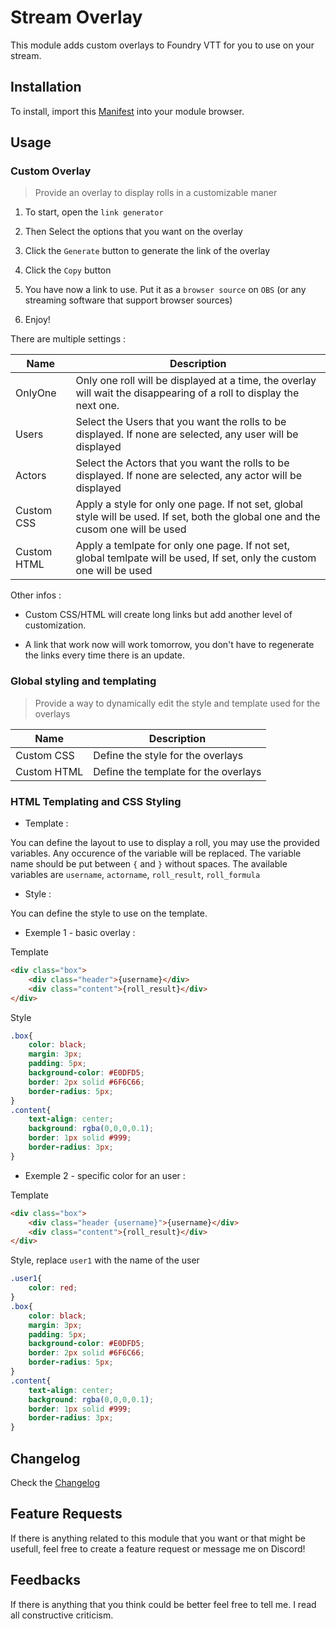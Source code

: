 # Stream Overlay

This module adds custom overlays to Foundry VTT for you to use on your stream.

## Installation

To install, import this [Manifest](https://raw.githubusercontent.com/Terocreep/streamoverlay/master/module.json) into your module browser.

## Usage

### Custom Overlay

> Provide an overlay to display rolls in a customizable maner

1. To start, open the `link generator` 

2. Then Select the options that you want on the overlay

3. Click the `Generate` button to generate the link of the overlay

4. Click the `Copy` button 

5. You have now a link to use. Put it as a `browser source` on `OBS` (or any streaming software that support browser sources)

6. Enjoy!

There are multiple settings :

| Name | Description |
|------|-------------|
| OnlyOne | Only one roll will be displayed at a time, the overlay will wait the disappearing of a roll to display the next one. |
| Users | Select the Users that you want the rolls to be displayed. If none are selected, any user will  be displayed |
| Actors | Select the Actors that you want the rolls to be displayed. If none are selected, any actor will  be displayed |
| Custom CSS | Apply a style for only one page. If not set, global style will be used. If set, both the global one and the cusom one will be used |
| Custom HTML | Apply a temlpate for only one page. If not set, global temlpate will be used, If set, only the custom one will be used |

Other infos :

- Custom CSS/HTML will create long links but add another level of customization.

- A link that work now will work tomorrow, you don't have to regenerate the links every time there is an update.

### Global styling and templating

> Provide a way to dynamically edit the style and template used for the overlays

| Name | Description |
|------|-------------|
| Custom CSS | Define the style for the overlays |
| Custom HTML | Define the template for the overlays |

### HTML Templating and CSS Styling

- Template :

You can define the layout to use to display a roll, you may use the provided variables. Any occurence of the variable will be replaced. The variable name should be put between `{` and `}` without spaces. The available variables are `username`, `actorname`, `roll_result`, `roll_formula`


- Style :

You can define the style to use on the template.

- Exemple 1 - basic overlay :

Template

```html
<div class="box">
    <div class="header">{username}</div>
    <div class="content">{roll_result}</div>
</div>
```
 
Style

```css
.box{
    color: black;
    margin: 3px;
    padding: 5px;
    background-color: #E0DFD5;
    border: 2px solid #6F6C66;
    border-radius: 5px;
}
.content{
    text-align: center;
    background: rgba(0,0,0,0.1);
    border: 1px solid #999;
    border-radius: 3px;
}
```

- Exemple 2 - specific color for an user :

Template

```html
<div class="box">
    <div class="header {username}">{username}</div>
    <div class="content">{roll_result}</div>
</div>
```
 
Style, replace `user1` with the name of the user

```css
.user1{
    color: red;
}
.box{
    color: black;
    margin: 3px;
    padding: 5px;
    background-color: #E0DFD5;
    border: 2px solid #6F6C66;
    border-radius: 5px;
}
.content{
    text-align: center;
    background: rgba(0,0,0,0.1);
    border: 1px solid #999;
    border-radius: 3px;
}
```


## Changelog

Check the [Changelog](https://github.com/Terocreep/streamoverlay/blob/master/CHANGELOG.md)

## Feature Requests

If there is anything related to this module that you want or that might be usefull, feel free to create a feature request or message me on Discord!

## Feedbacks

If there is anything that you think could be better feel free to tell me. I read all constructive criticism.
